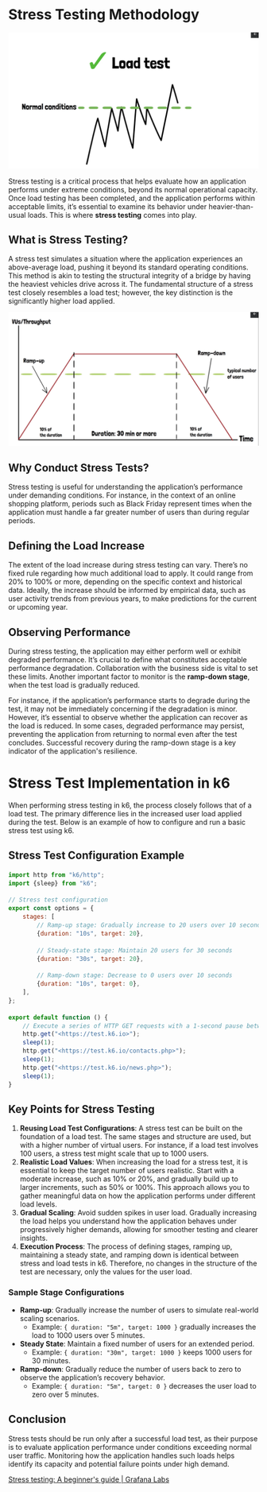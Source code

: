 # Stress Testing Methodology

![alt](../images/pic3.png)

Stress testing is a critical process that helps evaluate how an application performs under extreme conditions, beyond
its normal operational capacity. Once load testing has been completed, and the application performs within acceptable
limits, it’s essential to examine its behavior under heavier-than-usual loads. This is where **stress testing** comes
into play.

## What is Stress Testing?

A stress test simulates a situation where the application experiences an above-average load, pushing it beyond its
standard operating conditions. This method is akin to testing the structural integrity of a bridge by having the
heaviest vehicles drive across it. The fundamental structure of a stress test closely resembles a load test; however,
the key distinction is the significantly higher load applied.

![alt](../images/pic4.png)

## Why Conduct Stress Tests?

Stress testing is useful for understanding the application’s performance under demanding conditions. For instance, in
the context of an online shopping platform, periods such as Black Friday represent times when the application must
handle a far greater number of users than during regular periods.

## Defining the Load Increase

The extent of the load increase during stress testing can vary. There’s no fixed rule regarding how much additional load
to apply. It could range from 20% to 100% or more, depending on the specific context and historical data. Ideally, the
increase should be informed by empirical data, such as user activity trends from previous years, to make predictions for
the current or upcoming year.

## Observing Performance

During stress testing, the application may either perform well or exhibit degraded performance. It’s crucial to define
what constitutes acceptable performance degradation. Collaboration with the business side is vital to set these limits.
Another important factor to monitor is the **ramp-down stage**, when the test load is gradually reduced.

For instance, if the application’s performance starts to degrade during the test, it may not be immediately concerning
if the degradation is minor. However, it’s essential to observe whether the application can recover as the load is
reduced. In some cases, degraded performance may persist, preventing the application from returning to normal even after
the test concludes. Successful recovery during the ramp-down stage is a key indicator of the application's resilience.

# Stress Test Implementation in k6

When performing stress testing in k6, the process closely follows that of a load test. The primary difference lies in
the increased user load applied during the test. Below is an example of how to configure and run a basic stress test
using k6.

## Stress Test Configuration Example

```jsx
import http from "k6/http";
import {sleep} from "k6";

// Stress test configuration
export const options = {
    stages: [
        // Ramp-up stage: Gradually increase to 20 users over 10 seconds
        {duration: "10s", target: 20},

        // Steady-state stage: Maintain 20 users for 30 seconds
        {duration: "30s", target: 20},

        // Ramp-down stage: Decrease to 0 users over 10 seconds
        {duration: "10s", target: 0},
    ],
};

export default function () {
    // Execute a series of HTTP GET requests with a 1-second pause between each
    http.get("<https://test.k6.io>");
    sleep(1);
    http.get("<https://test.k6.io/contacts.php>");
    sleep(1);
    http.get("<https://test.k6.io/news.php>");
    sleep(1);
}
```

## Key Points for Stress Testing

1. **Reusing Load Test Configurations**: A stress test can be built on the foundation of a load test. The same stages
   and structure are used, but with a higher number of virtual users. For instance, if a load test involves 100 users, a
   stress test might scale that up to 1000 users.
2. **Realistic Load Values**: When increasing the load for a stress test, it is essential to keep the target number of
   users realistic. Start with a moderate increase, such as 10% or 20%, and gradually build up to larger increments,
   such as 50% or 100%. This approach allows you to gather meaningful data on how the application performs under
   different load levels.
3. **Gradual Scaling**: Avoid sudden spikes in user load. Gradually increasing the load helps you understand how the
   application behaves under progressively higher demands, allowing for smoother testing and clearer insights.
4. **Execution Process**: The process of defining stages, ramping up, maintaining a steady state, and ramping down is
   identical between stress and load tests in k6. Therefore, no changes in the structure of the test are necessary, only
   the values for the user load.

### Sample Stage Configurations

- **Ramp-up**: Gradually increase the number of users to simulate real-world scaling scenarios.
    - Example: `{ duration: "5m", target: 1000 }` gradually increases the load to 1000 users over 5 minutes.
- **Steady State**: Maintain a fixed number of users for an extended period.
    - Example: `{ duration: "30m", target: 1000 }` keeps 1000 users for 30 minutes.
- **Ramp-down**: Gradually reduce the number of users back to zero to observe the application’s recovery behavior.
    - Example: `{ duration: "5m", target: 0 }` decreases the user load to zero over 5 minutes.

## Conclusion

Stress tests should be run only after a successful load test, as their purpose is to evaluate application performance
under conditions exceeding normal user traffic. Monitoring how the application handles such loads helps identify its
capacity and potential failure points under high demand.

[Stress testing: A beginner's guide | Grafana Labs](https://grafana.com/blog/2024/01/30/stress-testing/)